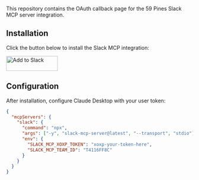 This repository contains the OAuth callback page for the 59 Pines Slack MCP server integration.

## Installation

Click the button below to install the Slack MCP integration:

<a href="https://slack.com/oauth/v2/authorize?client_id=137040525284.9172153638244&scope=channels:read&user_scope=channels:history,channels:read,chat:write,groups:history,groups:read,im:history,im:read,mpim:history,mpim:read,users:read&redirect_uri=https://59pines.github.io/slack-mcp-integration/slack/oauth-success.html">
  <img alt="Add to Slack" height="40" width="139" src="https://platform.slack-edge.com/img/add_to_slack.png" srcSet="https://platform.slack-edge.com/img/add_to_slack.png 1x, https://platform.slack-edge.com/img/add_to_slack@2x.png 2x" />
</a>

## Configuration

After installation, configure Claude Desktop with your user token:

```json
{
  "mcpServers": {
    "slack": {
      "command": "npx",
      "args": ["-y", "slack-mcp-server@latest", "--transport", "stdio"],
      "env": {
        "SLACK_MCP_XOXP_TOKEN": "xoxp-your-token-here",
        "SLACK_MCP_TEAM_ID": "T4116FF8C"
      }
    }
  }
}
```

